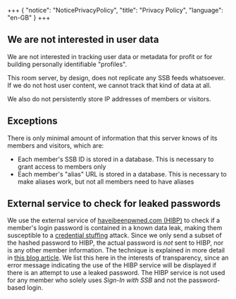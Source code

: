 +++
{
    "notice": "NoticePrivacyPolicy",
    "title": "Privacy Policy",
    "language": "en-GB"
}
+++

## We are not interested in user data

We are not interested in tracking user data or metadata for profit or for building personally identifiable "profiles".

This room server, by design, does not replicate any SSB feeds whatsoever. If we do not host user content, we cannot track that kind of data at all.

We also do not persistently store IP addresses of members or visitors.

## Exceptions

There is only minimal amount of information that this server knows of its members and visitors, which are:

- Each member's SSB ID is stored in a database. This is necessary to grant access to members only
- Each member's "alias" URL is stored in a database. This is necessary to make aliases work, but not all members need to have aliases

## External service to check for leaked passwords

We use the external service of [haveibeenpwned.com (HIBP)](https://haveibeenpwned.com/Passwords) to check if a member's login password is contained in a known data leak, making them susceptible to a [credential stuffing](https://en.wikipedia.org/wiki/Credential_stuffing) attack. Since we only send a subset of the hashed password to HIBP, the actual password is _not_ sent to HIBP, nor is any other member information. The technique is explained in more detail in [this blog article](https://www.troyhunt.com/ive-just-launched-pwned-passwords-version-2/#cloudflareprivacyandkanonymity).
We list this here in the interests of transparency, since an error message indicating the use of the HIBP service will be displayed if there is an attempt to use a leaked password. The HIBP service is not used for any member who solely uses _Sign-In with SSB_ and not the password-based login.
